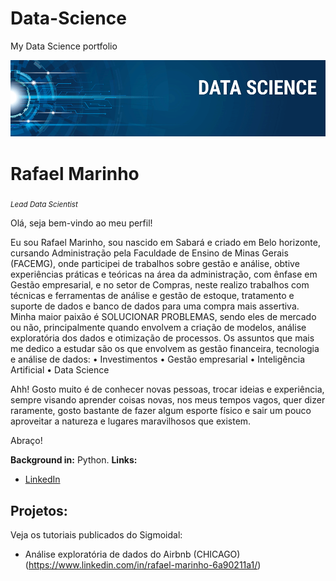 # Data-Science
My Data Science portfolio
<p align="center">
  <img src="banner.png" >
</p>

# Rafael Marinho
<sub>*Lead Data Scientist*

Olá, seja bem-vindo ao meu perfil!

Eu sou Rafael Marinho, sou nascido em Sabará e criado em Belo horizonte, cursando Administração pela Faculdade de Ensino de Minas Gerais (FACEMG), onde participei de trabalhos sobre gestão e análise, obtive experiências práticas e teóricas na área da administração, com ênfase em Gestão empresarial, e no setor de Compras, neste realizo trabalhos com técnicas e ferramentas de análise e gestão de estoque, tratamento e suporte de dados e banco de dados para uma compra mais assertiva.
Minha maior paixão é SOLUCIONAR PROBLEMAS, sendo eles de mercado ou não, principalmente quando envolvem a criação de modelos, análise exploratória dos dados e otimização de processos. Os assuntos que mais me dedico a estudar são os que envolvem as gestão financeira, tecnologia e análise de dados:
• Investimentos
• Gestão empresarial
• Inteligência Artificial
• Data Science

Ahh! Gosto muito é de conhecer novas pessoas, trocar ideias e experiência, sempre visando aprender coisas novas, nos meus tempos vagos, quer dizer raramente, gosto bastante de fazer algum esporte físico e sair um pouco aproveitar a natureza e lugares maravilhosos que existem.

Abraço!

**Background in:** Python.
**Links:**
* [LinkedIn](https://www.linkedin.com/in/rafael-marinho-6a90211a1/)


## Projetos:
Veja os tutoriais publicados do Sigmoidal:

*  Análise exploratória de dados do Airbnb (CHICAGO) (https://www.linkedin.com/in/rafael-marinho-6a90211a1/)




